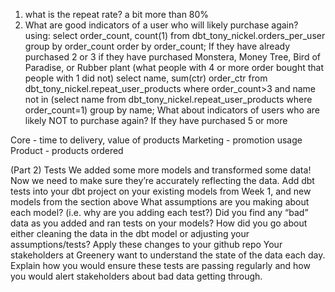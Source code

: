 1. what is the repeat rate?
    a bit more than 80%
2. What are good indicators of a user who will likely purchase again? 
     using: select order_count, count(1) from dbt_tony_nickel.orders_per_user group by order_count order by order_count;
     If they have already purchased 2 or 3 
     if they have purchased Monstera, Money Tree, Bird of Paradise, or Rubber plant (what people with 4 or more order bought that people with 1 did not)
        select name, sum(ctr) order_ctr from dbt_tony_nickel.repeat_user_products where order_count>3 and name not in (select name from dbt_tony_nickel.repeat_user_products where order_count=1) group by name;
   What about indicators of users who are likely NOT to purchase again?
    If they have purchased 5 or more 

Core  - time to delivery, value of products
Marketing - promotion usage
Product - products ordered

(Part 2) Tests
We added some more models and transformed some data! Now we need to make sure they’re accurately reflecting the data. Add dbt tests into your dbt project on your existing models from Week 1, and new models from the section above
What assumptions are you making about each model? (i.e. why are you adding each test?)
Did you find any “bad” data as you added and ran tests on your models? How did you go about either cleaning the data in the dbt model or adjusting your assumptions/tests?
Apply these changes to your github repo
Your stakeholders at Greenery want to understand the state of the data each day. Explain how you would ensure these tests are passing regularly and how you would alert stakeholders about bad data getting through.